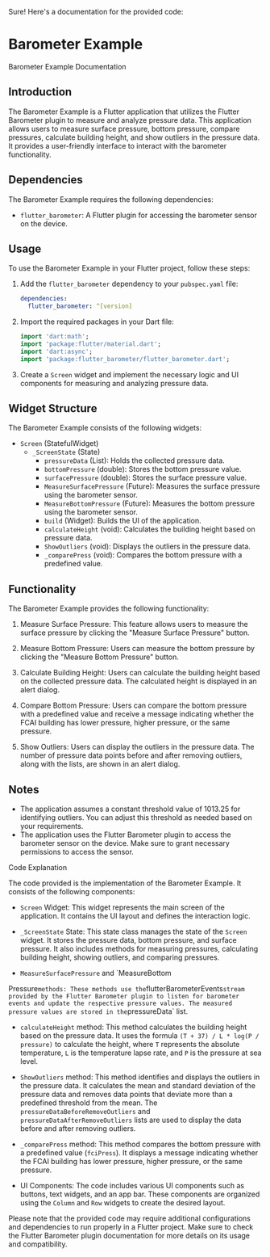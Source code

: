 Sure! Here's a documentation for the provided code:

# Barometer Example

 Barometer Example Documentation

## Introduction

The Barometer Example is a Flutter application that utilizes the Flutter Barometer plugin to measure and analyze pressure data. This application allows users to measure surface pressure, bottom pressure, compare pressures, calculate building height, and show outliers in the pressure data. It provides a user-friendly interface to interact with the barometer functionality.

## Dependencies

The Barometer Example requires the following dependencies:

- `flutter_barometer`: A Flutter plugin for accessing the barometer sensor on the device.

## Usage

To use the Barometer Example in your Flutter project, follow these steps:

1. Add the `flutter_barometer` dependency to your `pubspec.yaml` file:
   ```yaml
   dependencies:
     flutter_barometer: ^[version]
   ```
2. Import the required packages in your Dart file:
   ```dart
   import 'dart:math';
   import 'package:flutter/material.dart';
   import 'dart:async';
   import 'package:flutter_barometer/flutter_barometer.dart';
   ```
3. Create a `Screen` widget and implement the necessary logic and UI components for measuring and analyzing pressure data.

## Widget Structure

The Barometer Example consists of the following widgets:

- `Screen` (StatefulWidget)
  - `_ScreenState` (State)
    - `pressureData` (List<double>): Holds the collected pressure data.
    - `bottomPressure` (double): Stores the bottom pressure value.
    - `surfacePressure` (double): Stores the surface pressure value.
    - `MeasureSurfacePressure` (Future<void>): Measures the surface pressure using the barometer sensor.
    - `MeasureBottomPressure` (Future<void>): Measures the bottom pressure using the barometer sensor.
    - `build` (Widget): Builds the UI of the application.
    - `calculateHeight` (void): Calculates the building height based on pressure data.
    - `ShowOutliers` (void): Displays the outliers in the pressure data.
    - `_comparePress` (void): Compares the bottom pressure with a predefined value.

## Functionality

The Barometer Example provides the following functionality:

1. Measure Surface Pressure: This feature allows users to measure the surface pressure by clicking the "Measure Surface Pressure" button.

2. Measure Bottom Pressure: Users can measure the bottom pressure by clicking the "Measure Bottom Pressure" button.

3. Calculate Building Height: Users can calculate the building height based on the collected pressure data. The calculated height is displayed in an alert dialog.

4. Compare Bottom Pressure: Users can compare the bottom pressure with a predefined value and receive a message indicating whether the FCAI building has lower pressure, higher pressure, or the same pressure.

5. Show Outliers: Users can display the outliers in the pressure data. The number of pressure data points before and after removing outliers, along with the lists, are shown in an alert dialog.

## Notes

- The application assumes a constant threshold value of 1013.25 for identifying outliers. You can adjust this threshold as needed based on your requirements.
- The application uses the Flutter Barometer plugin to access the barometer sensor on the device. Make sure to grant necessary permissions to access the sensor.

 Code Explanation

The code provided is the implementation of the Barometer Example. It consists of the following components:

- `Screen` Widget: This widget represents the main screen of the application. It contains the UI layout and defines the interaction logic.

- `_ScreenState` State: This state class manages the state of the `Screen` widget. It stores the pressure data, bottom pressure, and surface pressure. It also includes methods for measuring pressures, calculating building height, showing outliers, and comparing pressures.

- `MeasureSurfacePressure` and `MeasureBottom

Pressure`methods: These methods use the`flutterBarometerEvents`stream provided by the Flutter Barometer plugin to listen for barometer events and update the respective pressure values. The measured pressure values are stored in the`pressureData` list.

- `calculateHeight` method: This method calculates the building height based on the pressure data. It uses the formula `(T + 37) / L * log(P / pressure)` to calculate the height, where `T` represents the absolute temperature, `L` is the temperature lapse rate, and `P` is the pressure at sea level.

- `ShowOutliers` method: This method identifies and displays the outliers in the pressure data. It calculates the mean and standard deviation of the pressure data and removes data points that deviate more than a predefined threshold from the mean. The `pressureDataBeforeRemoveOutliers` and `pressureDataAfterRemoveOutliers` lists are used to display the data before and after removing outliers.

- `_comparePress` method: This method compares the bottom pressure with a predefined value (`fciPress`). It displays a message indicating whether the FCAI building has lower pressure, higher pressure, or the same pressure.

- UI Components: The code includes various UI components such as buttons, text widgets, and an app bar. These components are organized using the `Column` and `Row` widgets to create the desired layout.

Please note that the provided code may require additional configurations and dependencies to run properly in a Flutter project. Make sure to check the Flutter Barometer plugin documentation for more details on its usage and compatibility.
